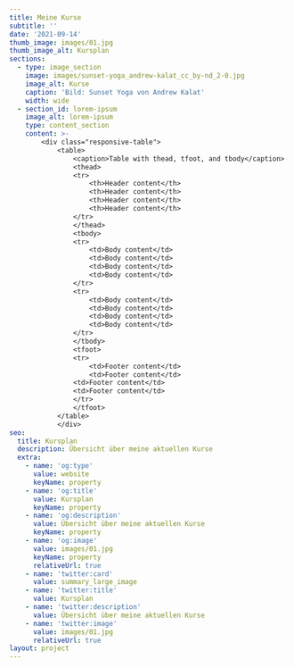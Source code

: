 ```yaml
---
title: Meine Kurse
subtitle: ''
date: '2021-09-14'
thumb_image: images/01.jpg
thumb_image_alt: Kursplan
sections:
  - type: image_section
    image: images/sunset-yoga_andrew-kalat_cc_by-nd_2-0.jpg
    image_alt: Kurse
    caption: 'Bild: Sunset Yoga von Andrew Kalat'
    width: wide
  - section_id: lorem-ipsum
    image_alt: lorem-ipsum
    type: content_section
    content: >-
        <div class="responsive-table">
            <table>
                <caption>Table with thead, tfoot, and tbody</caption>
                <thead>
                <tr>
                    <th>Header content</th>
                    <th>Header content</th>
                    <th>Header content</th>
                    <th>Header content</th>
                </tr>
                </thead>
                <tbody>
                <tr>
                    <td>Body content</td>
                    <td>Body content</td>
                    <td>Body content</td>
                    <td>Body content</td>
                </tr>
                <tr>
                    <td>Body content</td>
                    <td>Body content</td>
                    <td>Body content</td>
                    <td>Body content</td>
                </tr>
                </tbody>
                <tfoot>
                <tr>
                    <td>Footer content</td>
                    <td>Footer content</td>
                <td>Footer content</td>
                <td>Footer content</td>
                </tr>
                </tfoot>
            </table>
            </div>
seo:
  title: Kursplan
  description: Übersicht über meine aktuellen Kurse
  extra:
    - name: 'og:type'
      value: website
      keyName: property
    - name: 'og:title'
      value: Kursplan
      keyName: property
    - name: 'og:description'
      value: Übersicht über meine aktuellen Kurse
      keyName: property
    - name: 'og:image'
      value: images/01.jpg
      keyName: property
      relativeUrl: true
    - name: 'twitter:card'
      value: summary_large_image
    - name: 'twitter:title'
      value: Kursplan
    - name: 'twitter:description'
      value: Übersicht über meine aktuellen Kurse
    - name: 'twitter:image'
      value: images/01.jpg
      relativeUrl: true
layout: project
---
```

